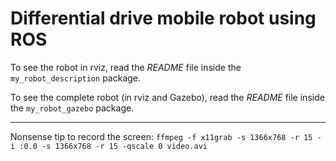 # Differential drive mobile robot using ROS

To see the robot in rviz, read the _README_ file inside the `my_robot_description` package.

To see the complete robot (in rviz and Gazebo), read the _README_ file inside the `my_robot_gazebo` package.

----

Nonsense tip to record the screen: `ffmpeg -f x11grab -s 1366x768 -r 15 -i :0.0 -s 1366x768 -r 15 -qscale 0 video.avi`
